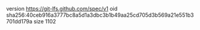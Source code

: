 version https://git-lfs.github.com/spec/v1
oid sha256:40ceb916a3777bc8a5d1a3dbc3b1b49aa25cd705d3b569a21e551b3701dd179a
size 1102
